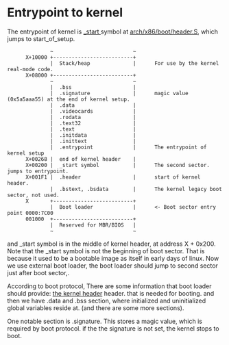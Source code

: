 # Entrypoint to kernel

The entrypoint of kernel is [\_start ](https://elixir.bootlin.com/linux/v5.17.3/C/ident/\_start)symbol at [arch/x86/boot/header.S](https://elixir.bootlin.com/linux/v5.17.3/source/arch/x86/boot/header.S), which jumps to start\_of\_setup.

```
              ~                          ~
      X+10000 +--------------------------+
              |  Stack/heap              |      For use by the kernel real-mode code.
      X+08000 +--------------------------+
              ~                          ~
              |  .bss                    |
              |  .signature              |      magic value (0x5a5aaa55) at the end of kernel setup.
              |  .data                   |
              |  .videocards             |
              |  .rodata                 |
              |  .text32                 |
              |  .text                   |
              |  .initdata               |
              |  .inittext               |
              |  .entrypoint             |      The entrypoint of kernel setup
      X+00268 |  end of kernel header    |
      X+00200 |  _start symbol           |      The second sector. jumps to entrypoint.
      X+001F1 |  .header                 |      start of kernel header.
              |  .bstext, .bsdata        |      The kernel legacy boot sector, not used.
      X       +--------------------------+
              |  Boot loader             |      <- Boot sector entry point 0000:7C00
      001000  +--------------------------+
              |  Reserved for MBR/BIOS   |
              ~                          ~
```

and \_start symbol is in the middle of kernel header, at address X + 0x200. Note that the \_start symbol is not the beginning of boot sector. That is because it used to be a bootable image as itself in early days of linux. Now we use external boot loader, the boot loader should jump to second sector just after boot sector,.



According to boot protocol, There are some information that boot loader should provide: [the kernel header](https://www.kernel.org/doc/html/latest/x86/boot.html#the-real-mode-kernel-header) header.  that is needed for booting. and then we have .data and .bss section, where initialized and uninitialized global variables reside at. (and there are some more sections).



One notable section is .signature. This stores a magic value, which is required by boot protocol. if the the signature is not set, the kernel stops to boot.





